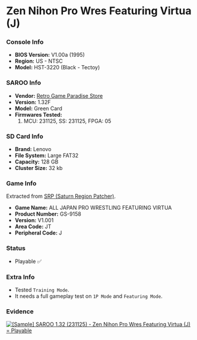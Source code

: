 # Zen Nihon Pro Wres Featuring Virtua (J)

### Console Info

- <b>BIOS Version:</b> V1.00a (1995)
- <b>Region:</b> US - NTSC
- <b>Model:</b> HST-3220 (Black - Tectoy)

### SAROO Info

- <b>Vendor:</b> [Retro Game Paradise Store](https://s.click.aliexpress.com/e/_DlCqvfB)
- <b>Version:</b> 1.32F
- <b>Model:</b> Green Card
- <b>Firmwares Tested:</b>
  1. MCU: 231125, SS: 231125, FPGA: 05

### SD Card Info

- <b>Brand:</b> Lenovo
- <b>File System:</b> Large FAT32
- <b>Capacity:</b> 128 GB
- <b>Cluster Size:</b> 32 kb

### Game Info

Extracted from [SRP (Saturn Region Patcher)](https://segaxtreme.net/resources/saturn-region-patcher.81/download).

- <b>Game Name:</b> ALL JAPAN PRO WRESTLING FEATURING VIRTUA
- <b>Product Number:</b> GS-9158
- <b>Version:</b> V1.001
- <b>Area Code:</b> JT
- <b>Peripheral Code:</b> J

### Status

- Playable :white_check_mark:

### Extra Info

- Tested `Training Mode`.
- It needs a full gameplay test on `1P Mode` and `Featuring Mode`.

### Evidence

[![[Sample] SAROO 1.32 (231125) - Zen Nihon Pro Wres Featuring Virtua (J) = Playable](https://img.youtube.com/vi/BztaLskZ7Ow/0.jpg)](https://www.youtube.com/watch?v=BztaLskZ7Ow)
